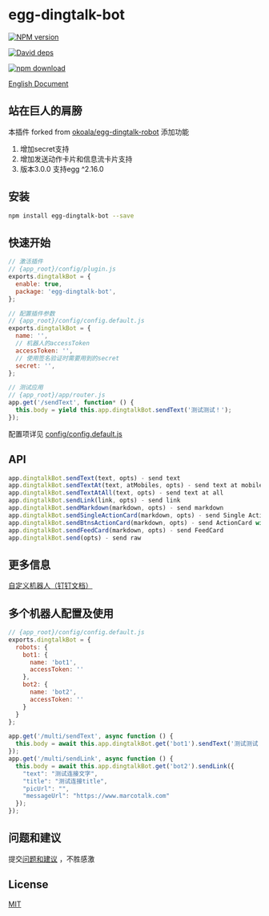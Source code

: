 # egg-dingtalk-bot

[![NPM version][npm-image]][npm-url]
<!-- [![build status][travis-image]][travis-url] -->
<!-- [![Test coverage][codecov-image]][codecov-url] -->
[![David deps][david-image]][david-url]
<!-- [![Known Vulnerabilities][snyk-image]][snyk-url] -->
[![npm download][download-image]][download-url]

[npm-image]: https://img.shields.io/npm/v/egg-dingtalk-bot.svg?style=flat-square
[npm-url]: https://npmjs.org/package/egg-dingtalk-bot
<!-- [travis-image]: https://img.shields.io/travis/zozowind/egg-dingtalk-bot.svg?style=flat-square
[travis-url]: https://travis-ci.org/zozowind/egg-dingtalk-bot -->
<!-- [codecov-image]: https://img.shields.io/codecov/c/github/zozowind/egg-dingtalk-bot.svg?style=flat-square
[codecov-url]: https://codecov.io/github/zozowind/egg-dingtalk-bot?branch=master -->
[david-image]: https://img.shields.io/david/zozowind/egg-dingtalk-bot.svg?style=flat-square
[david-url]: https://david-dm.org/zozowind/egg-dingtalk-bot
<!-- [snyk-image]: https://snyk.io/test/npm/egg-dingtalk-bot/badge.svg?style=flat-square
[snyk-url]: https://snyk.io/test/npm/egg-dingtalk-bot -->
[download-image]: https://img.shields.io/npm/dm/egg-dingtalk-bot.svg?style=flat-square
[download-url]: https://npmjs.org/package/egg-dingtalk-bot

[English Document](./README.md)

## 站在巨人的肩膀
本插件 forked from [okoala/egg-dingtalk-robot](https://github.com/okoala/egg-dingtalk-robot)
添加功能 
1. 增加secret支持
2. 增加发送动作卡片和信息流卡片支持
3. 版本3.0.0 支持egg ^2.16.0

## 安装
```bash
npm install egg-dingtalk-bot --save
```

## 快速开始
```javascript
// 激活插件
// {app_root}/config/plugin.js
exports.dingtalkBot = {
  enable: true,
  package: 'egg-dingtalk-bot',
};

// 配置插件参数
// {app_root}/config/config.default.js
exports.dingtalkBot = {
  name: '',
  // 机器人的accessToken
  accessToken: '',
  // 使用签名验证时需要用到的secret
  secret: '',
};

// 测试应用
// {app_root}/app/router.js
app.get('/sendText', function* () {
  this.body = yield this.app.dingtalkBot.sendText('测试测试！');
});
```
配置项详见 [config/config.default.js](config/config.default.js) 

## API
```javascript
app.dingtalkBot.sendText(text, opts) - send text
app.dingtalkBot.sendTextAt(text, atMobiles, opts) - send text at mobiles
app.dingtalkBot.sendTextAtAll(text, opts) - send text at all
app.dingtalkBot.sendLink(link, opts) - send link
app.dingtalkBot.sendMarkdown(markdown, opts) - send markdown
app.dingtalkBot.sendSingleActionCard(markdown, opts) - send Single ActionCard
app.dingtalkBot.sendBtnsActionCard(markdown, opts) - send ActionCard with btns
app.dingtalkBot.sendFeedCard(markdown, opts) - send FeedCard
app.dingtalkBot.send(opts) - send raw
```

## 更多信息
[自定义机器人（钉钉文档）](https://ding-doc.dingtalk.com/doc#/serverapi2/qf2nxq)

## 多个机器人配置及使用
```javascript
// {app_root}/config/config.default.js
exports.dingtalkBot = {
  robots: {
    bot1: {
      name: 'bot1',
      accessToken: ''
    },
    bot2: {
      name: 'bot2',
      accessToken: ''
    }
  }
};

app.get('/multi/sendText', async function () {
  this.body = await this.app.dingtalkBot.get('bot1').sendText('测试测试！');
});
app.get('/multi/sendLink', async function () {
  this.body = await this.app.dingtalkBot.get('bot2').sendLink({
    "text": "测试连接文字",
    "title": "测试连接title",
    "picUrl": "",
    "messageUrl": "https://www.marcotalk.com"
  });
});
```

## 问题和建议

 提交[问题和建议](https://github.com/zozowind/egg-dingtalk-bot/issues) ，不胜感激

## License

[MIT](LICENSE)
